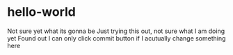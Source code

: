 # hello-world
Not sure yet what its gonna be
Just trying this out, not sure what I am doing yet
Found out I can only click commit button if I acutually change something here

